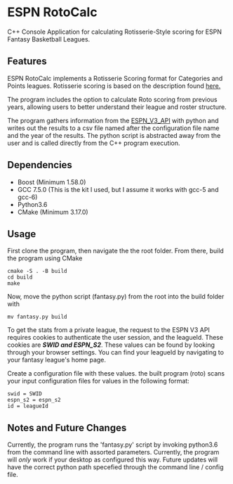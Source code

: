 # ESPN RotoCalc
C++ Console Application for calculating Rotisserie-Style scoring for ESPN Fantasy Basketball Leagues.

## Features
ESPN RotoCalc implements a Rotisserie Scoring format for Categories and Points leagues. Rotisserie scoring is based on the description found [here.](https://en.wikipedia.org/wiki/Fantasy_basketball#Rotisserie_(ROTO))

The program includes the option to calculate Roto scoring from previous years, allowing users to better understand their league and roster structure.

The program gathers information from the [ESPN_V3_API](https://stmorse.github.io/journal/espn-fantasy-v3.html) with python and writes out the results to a csv file named after the configuration file name and the year of the results. The python script is abstracted away from the user and is called directly from the C++ program execution. 


## Dependencies
- Boost (Minimum 1.58.0)
- GCC 7.5.0 (This is the kit I used, but I assume it works with gcc-5 and gcc-6)
- Python3.6
- CMake (Minimum 3.17.0)

## Usage
First clone the program, then navigate the the root folder.
From there, build the program using CMake
```
cmake -S . -B build
cd build
make
```
Now, move the python script (fantasy.py) from the root into the build folder with
```
mv fantasy.py build
```
To get the stats from a private league, the request to the ESPN V3 API requires cookies to authenticate the user session, and the leagueId. These cookies are ***SWID and ESPN_S2***. These values can be found by looking through your browser settings. You can find your leagueId by navigating to your fantasy league's home page.

Create a configuration file with these values. the built program (roto)
scans your input configuration files for values in the following format:
```
swid = SWID
espn_s2 = espn_s2
id = leagueId
```

## Notes and Future Changes

Currently, the program runs the 'fantasy.py' script by invoking python3.6 from the command line with assorted parameters. Currently, the program will *only* work if your desktop as configured this way.
Future updates will have the correct python path specefied through the command line / config file.
